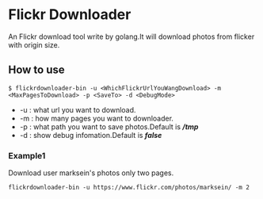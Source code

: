 # Flickr Downloader

An Flickr download tool write by golang.It will download photos from flicker with origin size.

## How to use

```
$ flickrdownloader-bin -u <WhichFlickrUrlYouWangDownload> -m <MaxPagesToDownload> -p <SaveTo> -d <DebugMode>
```
* -u : what url you want to download.
* -m : how many pages you want to downloader.
* -p : what path you want to save photos.Default is ***/tmp***
* -d : show debug infomation.Default is ***false***

### Example1

Download user marksein's photos only two pages.

```
flickrdownloader-bin -u https://www.flickr.com/photos/marksein/ -m 2
```

